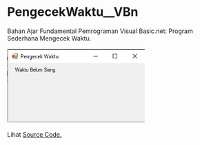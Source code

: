 # PengecekWaktu__VBn
Bahan Ajar Fundamental Pemrograman Visual Basic.net: Program Sederhana Mengecek Waktu.<br><br>
<img src="https://github.com/RizkyKhapidsyah/PengecekWaktu__VBn/blob/master/rslts/001.PNG"><br><br>
Lihat <a href="https://github.com/RizkyKhapidsyah/PengecekWaktu__VBn/blob/master/Form1.vb">Source Code.</a><br>
